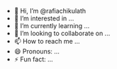 - 👋 Hi, I’m @rafiachikulath
- 👀 I’m interested in ...
- 🌱 I’m currently learning ...
- 💞️ I’m looking to collaborate on ...
- 📫 How to reach me ...
- 😄 Pronouns: ...
- ⚡ Fun fact: ...

<!---
rafiachikulath/rafiachikulath is a ✨ special ✨ repository because its `README.md` (this file) appears on your GitHub profile.
You can click the Preview link to take a look at your changes.
--->
